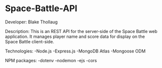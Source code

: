 # Space-Battle-API
Developer: Blake Thollaug

Description: This is an REST API for the server-side of the Space Battle web application. It manages player name and score data for display on the Space Battle client-side.

Technologies:
-Node.js
-Express.js
-MongoDB Atlas
-Mongoose ODM

NPM packages:
-dotenv
-nodemon
-ejs
-cors